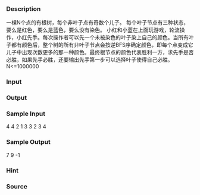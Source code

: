 
### Description
一棵N个点的有根树，每个非叶子点有奇数个儿子。
每个叶子节点有三种状态，要么是红色，要么是蓝色，要么没有染色。
小红和小蓝在上面玩游戏，轮流操作，小红先手。每次操作者可以先一个未被染色的叶子染上自己的颜色。当所有叶子都有颜色后，整个树的所有非叶子节点会按逆BFS序确定颜色，即每个点变成它儿子中出现次数更多的那一种颜色。最终根节点的颜色代表胜利一方，求先手是否必胜，如果先手必胜，还要输出先手第一步可以选择叶子使得自己必胜。
N<=1000000

### Input

### Output

### Sample Input
4
4 2 1 3
3
2
3
4
### Sample Output
7
9
-1
### Hint

### Source
